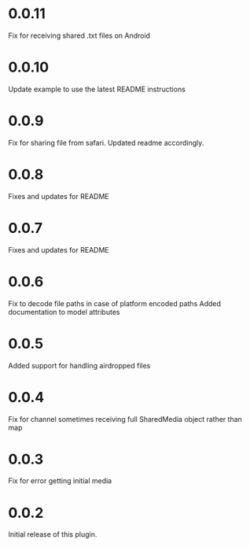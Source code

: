 # 0.0.11
Fix for receiving shared .txt files on Android
# 0.0.10
Update example to use the latest README instructions
# 0.0.9
Fix for sharing file from safari. Updated readme accordingly.
# 0.0.8
Fixes and updates for README
# 0.0.7
Fixes and updates for README
# 0.0.6
Fix to decode file paths in case of platform encoded paths
Added documentation to model attributes
# 0.0.5
Added support for handling airdropped files
# 0.0.4
Fix for channel sometimes receiving full SharedMedia object rather than map
# 0.0.3
Fix for error getting initial media
# 0.0.2
Initial release of this plugin.

